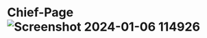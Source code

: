 # Chief-Page![Screenshot 2024-01-06 114926](https://github.com/Kingsman119/Chief-Page/assets/154053800/f837c1f4-4a01-4384-a765-85b172e87eae)
